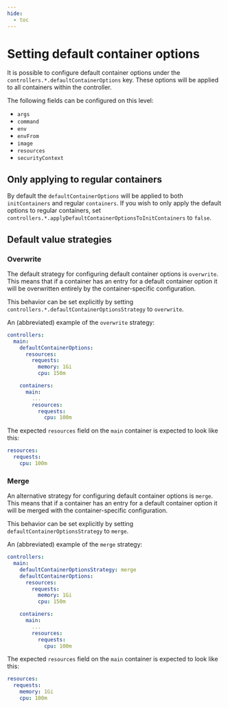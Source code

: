 ```yaml
---
hide:
  - toc
---
```


# Setting default container options

It is possible to configure default container options under the `controllers.*.defaultContainerOptions` key. These options will be applied to all containers within the controller.

The following fields can be configured on this level:

- `args`
- `command`
- `env`
- `envFrom`
- `image`
- `resources`
- `securityContext`

## Only applying to regular containers

By default the `defaultContainerOptions` will be applied to both `initContainers` and regular `containers`.
If you wish to only apply the default options to regular containers, set `controllers.*.applyDefaultContainerOptionsToInitContainers` to `false`.

## Default value strategies

### Overwrite

The default strategy for configuring default container options is `overwrite`. This means that if a container has an entry for a default container option it will be overwritten entirely by the container-specific configuration.

This behavior can be set explicitly by setting `controllers.*.defaultContainerOptionsStrategy` to `overwrite`.

An (abbreviated) example of the `overwrite` strategy:

```yaml
controllers:
  main:
    defaultContainerOptions:
      resources:
        requests:
          memory: 1Gi
          cpu: 150m

    containers:
      main:
        ...
        resources:
          requests:
            cpu: 100m
```

The expected `resources` field on the `main` container is expected to look like this:

```yaml
resources:
  requests:
    cpu: 100m
```

### Merge

An alternative strategy for configuring default container options is `merge`. This means that if a container has an entry for a default container option it will be merged with the container-specific configuration.

This behavior can be set explicitly by setting `defaultContainerOptionsStrategy` to `merge`.

An (abbreviated) example of the `merge` strategy:

```yaml
controllers:
  main:
    defaultContainerOptionsStrategy: merge
    defaultContainerOptions:
      resources:
        requests:
          memory: 1Gi
          cpu: 150m

    containers:
      main:
        ...
        resources:
          requests:
            cpu: 100m
```

The expected `resources` field on the `main` container is expected to look like this:

```yaml
resources:
  requests:
    memory: 1Gi
    cpu: 100m
```
